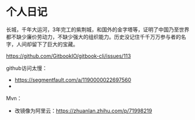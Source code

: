 # 个人日记



长城，千年大运河，3年完工的紫荆城，和国外的金字塔等，证明了中国乃至世界都不缺少廉价劳动力，不缺少强大的组织能力。历史没记住千千万万参与者的名字，人间却留下了巨大的宝藏。









https://github.com/GitbookIO/gitbook-cli/issues/113





github访问太慢：

- https://segmentfault.com/a/1190000022697560
- 



Mvn：

- 改镜像为阿里云：https://zhuanlan.zhihu.com/p/71998219